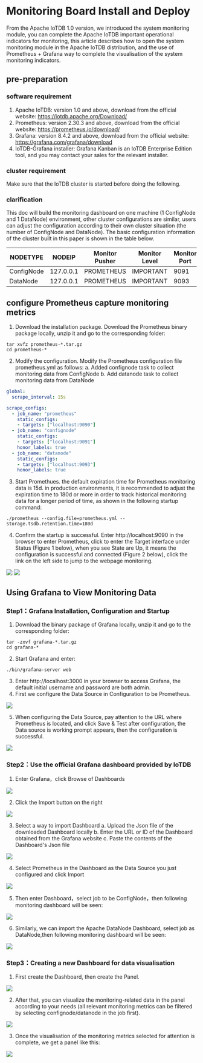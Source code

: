 <!--

    Licensed to the Apache Software Foundation (ASF) under one
    or more contributor license agreements.  See the NOTICE file
    distributed with this work for additional information
    regarding copyright ownership.  The ASF licenses this file
    to you under the Apache License, Version 2.0 (the
    "License"); you may not use this file except in compliance
    with the License.  You may obtain a copy of the License at
    
        http://www.apache.org/licenses/LICENSE-2.0
    
    Unless required by applicable law or agreed to in writing,
    software distributed under the License is distributed on an
    "AS IS" BASIS, WITHOUT WARRANTIES OR CONDITIONS OF ANY
    KIND, either express or implied.  See the License for the
    specific language governing permissions and limitations
    under the License.

-->

# Monitoring Board Install and Deploy
From the Apache IoTDB 1.0 version, we introduced the system monitoring module, you can complete the Apache IoTDB important operational indicators for monitoring, this article describes how to open the system monitoring module in the Apache IoTDB distribution, and the use of Prometheus + Grafana way to complete the visualisation of the system monitoring indicators.

## pre-preparation

### software requirement

1. Apache IoTDB: version 1.0 and above, download from the official website: https://iotdb.apache.org/Download/
2. Prometheus: version 2.30.3 and above, download from the official website: https://prometheus.io/download/
3. Grafana: version 8.4.2 and above, download from the official website: https://grafana.com/grafana/download
4. IoTDB-Grafana installer: Grafana Kanban is an IoTDB Enterprise Edition tool, and you may contact your sales for the relevant installer.

### cluster requirement

Make sure that the IoTDB cluster is started before doing the following.

### clarification

This doc will build the monitoring dashboard on one machine (1 ConfigNode and 1 DataNode) environment, other cluster configurations are similar, users can adjust the configuration according to their own cluster situation (the number of ConfigNode and DataNode). The basic configuration information of the cluster built in this paper is shown in the table below.

| NODETYPE   | NODEIP    | Monitor Pusher | Monitor Level | Monitor Port |
| ---------- | --------- | -------------- | ------------ | --------- |
| ConfigNode | 127.0.0.1 | PROMETHEUS     | IMPORTANT    | 9091      |
| DataNode   | 127.0.0.1 | PROMETHEUS     | IMPORTANT    | 9093      |

## configure Prometheus capture monitoring metrics

1. Download the installation package. Download the Prometheus binary package locally, unzip it and go to the corresponding folder:

```Shell
tar xvfz prometheus-*.tar.gz
cd prometheus-*
```

2. Modify the configuration. Modify the Prometheus configuration file prometheus.yml as follows:
   a. Added confignode task to collect monitoring data from ConfigNode
   b. Add datanode task to collect monitoring data from DataNode

```YAML
global:
  scrape_interval: 15s

scrape_configs:
  - job_name: "prometheus"
    static_configs:
    - targets: ["localhost:9090"]
  - job_name: "confignode"
    static_configs:
    - targets: ["localhost:9091"]
    honor_labels: true
  - job_name: "datanode"
    static_configs:
    - targets: ["localhost:9093"]
    honor_labels: true
```

3. Start Promethues. the default expiration time for Prometheus monitoring data is 15d. in production environments, it is recommended to adjust the expiration time to 180d or more in order to track historical monitoring data for a longer period of time, as shown in the following startup command:

```Shell
./prometheus --config.file=prometheus.yml --storage.tsdb.retention.time=180d
```

4. Confirm the startup is successful. Enter http://localhost:9090 in the browser to enter Prometheus, click to enter the Target interface under Status (Figure 1 below), when you see State are Up, it means the configuration is successful and connected (Figure 2 below), click the link on the left side to jump to the webpage monitoring.

![](https://alioss.timecho.com/docs/img/1a.PNG)
![](https://alioss.timecho.com/docs/img/2a.PNG)



## Using Grafana to View Monitoring Data

### Step1：Grafana Installation, Configuration and Startup

1. Download the binary package of Grafana locally, unzip it and go to the corresponding folder:

```Shell
tar -zxvf grafana-*.tar.gz
cd grafana-*
```

2. Start Grafana and enter:

```Shell
./bin/grafana-server web 
```

3. Enter http://localhost:3000 in your browser to access Grafana, the default initial username and password are both admin.
4. First we configure the Data Source in Configuration to be Prometheus.

![](https://alioss.timecho.com/docs/img/3a.png)

5. When configuring the Data Source, pay attention to the URL where Prometheus is located, and click Save & Test after configuration, the Data source is working prompt appears, then the configuration is successful.

![](https://alioss.timecho.com/docs/img/4a.png)

### Step2：Use the official Grafana dashboard provided by IoTDB

1. Enter Grafana，click Browse of Dashboards

![](https://alioss.timecho.com/docs/img/5a.png)

2. Click the Import button on the right

![](https://alioss.timecho.com/docs/img/6a.png)

3. Select a way to import Dashboard
   a. Upload the Json file of the downloaded Dashboard locally
   b. Enter the URL or ID of the Dashboard obtained from the Grafana website
   c. Paste the contents of the Dashboard's Json file

![](https://alioss.timecho.com/docs/img/7a.png)

4. Select Prometheus in the Dashboard as the Data Source you just configured and click Import

![](https://alioss.timecho.com/docs/img/8a.png)

5. Then enter Dashboard，select job to be ConfigNode，then following monitoring dashboard will be seen:

![](https://alioss.timecho.com/docs/img/9a.png)

6. Similarly, we can import the Apache DataNode Dashboard, select job as DataNode,then following monitoring dashboard will be seen:

![](https://alioss.timecho.com/docs/img/10a.pngA)

### Step3：Creating a new Dashboard for data visualisation

1. First create the Dashboard, then create the Panel.

![](https://alioss.timecho.com/docs/img/11a.png)

2. After that, you can visualize the monitoring-related data in the panel according to your needs (all relevant monitoring metrics can be filtered by selecting confignode/datanode in the job first).

![](https://alioss.timecho.com/docs/img/12a.png)

3. Once the visualisation of the monitoring metrics selected for attention is complete, we get a panel like this:

![](https://alioss.timecho.com/docs/img/13a.png)